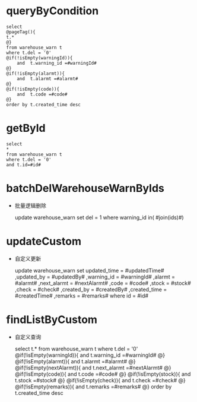 queryByCondition
===


    select 
    @pageTag(){
    t.*
    @}
    from warehouse_warn t
    where t.del = '0'  
    @if(!isEmpty(warningId)){
        and  t.warning_id =#warningId#
    @}
    @if(!isEmpty(alarmt)){
        and  t.alarmt =#alarmt#
    @}
    @if(!isEmpty(code)){
        and  t.code =#code#
    @}
    order by t.created_time desc
    
    
    
getById
===

    select
    *
    from warehouse_warn t
    where t.del = '0'
    and t.id=#id#



batchDelWarehouseWarnByIds
===

* 批量逻辑删除

    update warehouse_warn set del = 1 where warning_id  in( #join(ids)#)
    


updateCustom
===

* 自定义更新

    update warehouse_warn 
    set 
        updated_time = #updatedTime#
        ,updated_by = #updatedBy#
                ,warning_id = #warningId#
                ,alarmt = #alarmt#
                ,next_alarmt = #nextAlarmt#
                ,code = #code#
                ,stock = #stock#
                ,check = #check#
                ,created_by = #createdBy#
                ,created_time = #createdTime#
                ,remarks = #remarks#
    where id  = #id#
    
    
    
findListByCustom
===

* 自定义查询


    select 
    t.*
    from warehouse_warn t
    where t.del = '0'  
    @if(!isEmpty(warningId)){
        and  t.warning_id =#warningId#
    @}
    @if(!isEmpty(alarmt)){
        and  t.alarmt =#alarmt#
    @}
    @if(!isEmpty(nextAlarmt)){
        and  t.next_alarmt =#nextAlarmt#
    @}
    @if(!isEmpty(code)){
        and  t.code =#code#
    @}
    @if(!isEmpty(stock)){
        and  t.stock =#stock#
    @}
    @if(!isEmpty(check)){
        and  t.check =#check#
    @}
    @if(!isEmpty(remarks)){
        and  t.remarks =#remarks#
    @}
    order by t.created_time desc